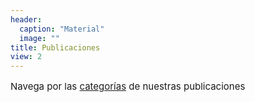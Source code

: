 ```yaml
---
header:
  caption: "Material"
  image: ""
title: Publicaciones
view: 2
---
```

<p style="font-size: 15px"> Navega por las <a href="https://www.metadocencia.org/categorias/">categorías</a> de nuestras publicaciones
</p>